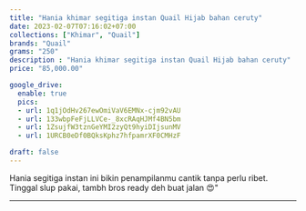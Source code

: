 ```yaml
---
title: "Hania khimar segitiga instan Quail Hijab bahan ceruty"
date: 2023-02-07T07:16:02+07:00
collections: ["Khimar", "Quail"]
brands: "Quail"
grams: "250"
description : "Hania khimar segitiga instan Quail Hijab bahan ceruty"
price: "85,000.00"

google_drive:
  enable: true
  pics:
  - url: 1q1jOdHv267ewOmiVaV6EMNx-cjm92vAU
  - url: 133wbpFeFjLLVCe-_8xcRAqHJMf4BN5bm
  - url: 1ZsujfW3tznGeYMI2zyQt9hyiDIjsunMV
  - url: 1URCB0eDf0BQksKphz7hfpamrXF0CMHzF

draft: false
---
```


Hania segitiga instan ini bikin penampilanmu cantik tanpa perlu ribet. Tinggal slup pakai, tambh bros ready deh buat jalan 😍"

-----------      
  
